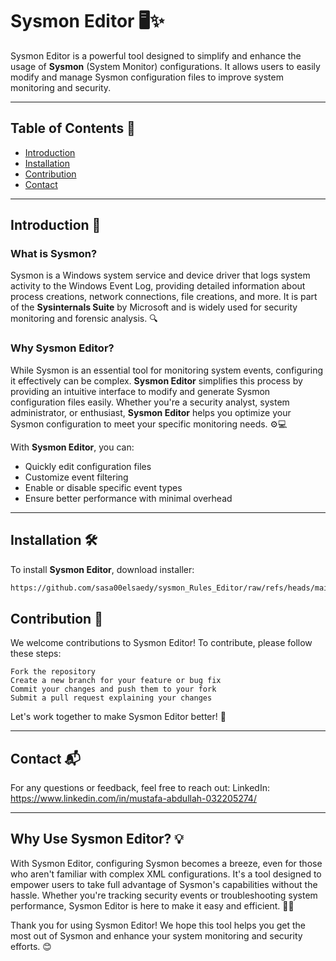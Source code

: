 # Sysmon Editor 🖥️✨

Sysmon Editor is a powerful tool designed to simplify and enhance the usage of **Sysmon** (System Monitor) configurations. It allows users to easily modify and manage Sysmon configuration files to improve system monitoring and security.

---

## Table of Contents 📑
- [Introduction](#introduction)
- [Installation](#installation)
- [Contribution](#contribution)
- [Contact](#contact)

---

## Introduction 🚀

### What is **Sysmon**?  
Sysmon is a Windows system service and device driver that logs system activity to the Windows Event Log, providing detailed information about process creations, network connections, file creations, and more. It is part of the **Sysinternals Suite** by Microsoft and is widely used for security monitoring and forensic analysis. 🔍

### Why Sysmon Editor?  
While Sysmon is an essential tool for monitoring system events, configuring it effectively can be complex. **Sysmon Editor** simplifies this process by providing an intuitive interface to modify and generate Sysmon configuration files easily. Whether you're a security analyst, system administrator, or enthusiast, **Sysmon Editor** helps you optimize your Sysmon configuration to meet your specific monitoring needs. ⚙️💻

With **Sysmon Editor**, you can:
- Quickly edit configuration files
- Customize event filtering
- Enable or disable specific event types
- Ensure better performance with minimal overhead

---

## Installation 🛠️

To install **Sysmon Editor**, download installer:

```bash
https://github.com/sasa00elsaedy/sysmon_Rules_Editor/raw/refs/heads/main/sysmon_editor_installer.exe
```

## Contribution 🤝

We welcome contributions to Sysmon Editor! To contribute, please follow these steps:

    Fork the repository
    Create a new branch for your feature or bug fix
    Commit your changes and push them to your fork
    Submit a pull request explaining your changes

Let's work together to make Sysmon Editor better! 🌟

---
## Contact 📬

For any questions or feedback, feel free to reach out:
LinkedIn: 
  https://www.linkedin.com/in/mustafa-abdullah-032205274/

---


## Why Use Sysmon Editor? 💡

With Sysmon Editor, configuring Sysmon becomes a breeze, even for those who aren't familiar with complex XML configurations. It's a tool designed to empower users to take full advantage of Sysmon's capabilities without the hassle. Whether you're tracking security events or troubleshooting system performance, Sysmon Editor is here to make it easy and efficient. 🔐💼



Thank you for using Sysmon Editor! We hope this tool helps you get the most out of Sysmon and enhance your system monitoring and security efforts. 😊
